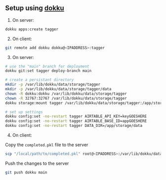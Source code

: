 
## Setup using [dokku](http://dokku.viewdocs.io/dokku/)

1. On server:

```sh
dokku apps:create tagger
```

2. On client:

```sh
git remote add dokku dokku@<IPADDRESS>:tagger
```

3. On server:

```sh
# use the "main" branch for deployment
dokku git:set tagger deploy-branch main

# create a persistant directory
mkdir -p /var/lib/dokku/data/storage/tagger
mkdir -p /var/lib/dokku/data/storage/tagger/data
chown -R dokku:dokku /var/lib/dokku/data/storage/tagger
chown -R 32767:32767 /var/lib/dokku/data/storage/tagger
dokku storage:mount tagger /var/lib/dokku/data/storage/tagger:/app/storage

# set up settings
dokku config:set -no-restart tagger AIRTABLE_API_KEY=keyGOESHERE
dokku config:set -no-restart tagger AIRTABLE_BASE_ID=appGOESHERE
dokku config:set -no-restart tagger DATA_DIR=/app/storage/data
```

4. On client:

Copy the `completed.pkl` file to the server

```sh
scp "/local/path/to/completed.pkl" root@<IPADDRESS>:/var/lib/dokku/data/storage/tagger/data/completed.pkl
```

Push the changes to the server

```sh
git push dokku main
```
